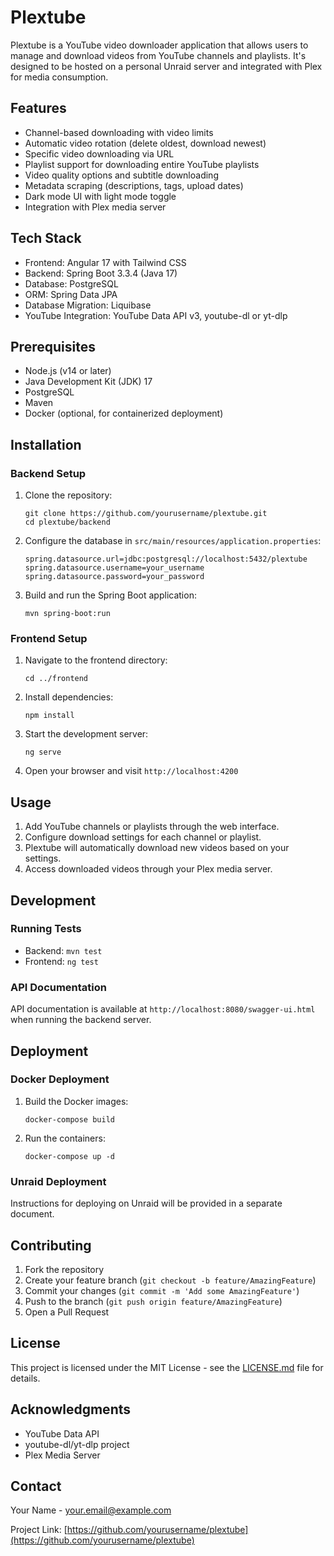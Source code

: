 # Plextube

Plextube is a YouTube video downloader application that allows users to manage and download videos from YouTube channels and playlists. It's designed to be hosted on a personal Unraid server and integrated with Plex for media consumption.

## Features

- Channel-based downloading with video limits
- Automatic video rotation (delete oldest, download newest)
- Specific video downloading via URL
- Playlist support for downloading entire YouTube playlists
- Video quality options and subtitle downloading
- Metadata scraping (descriptions, tags, upload dates)
- Dark mode UI with light mode toggle
- Integration with Plex media server

## Tech Stack

- Frontend: Angular 17 with Tailwind CSS
- Backend: Spring Boot 3.3.4 (Java 17)
- Database: PostgreSQL
- ORM: Spring Data JPA
- Database Migration: Liquibase
- YouTube Integration: YouTube Data API v3, youtube-dl or yt-dlp

## Prerequisites

- Node.js (v14 or later)
- Java Development Kit (JDK) 17
- PostgreSQL
- Maven
- Docker (optional, for containerized deployment)

## Installation

### Backend Setup

1. Clone the repository:
   ```
   git clone https://github.com/yourusername/plextube.git
   cd plextube/backend
   ```

2. Configure the database in `src/main/resources/application.properties`:
   ```
   spring.datasource.url=jdbc:postgresql://localhost:5432/plextube
   spring.datasource.username=your_username
   spring.datasource.password=your_password
   ```

3. Build and run the Spring Boot application:
   ```
   mvn spring-boot:run
   ```

### Frontend Setup

1. Navigate to the frontend directory:
   ```
   cd ../frontend
   ```

2. Install dependencies:
   ```
   npm install
   ```

3. Start the development server:
   ```
   ng serve
   ```

4. Open your browser and visit `http://localhost:4200`

## Usage

1. Add YouTube channels or playlists through the web interface.
2. Configure download settings for each channel or playlist.
3. Plextube will automatically download new videos based on your settings.
4. Access downloaded videos through your Plex media server.

## Development

### Running Tests

- Backend: `mvn test`
- Frontend: `ng test`

### API Documentation

API documentation is available at `http://localhost:8080/swagger-ui.html` when running the backend server.

## Deployment

### Docker Deployment

1. Build the Docker images:
   ```
   docker-compose build
   ```

2. Run the containers:
   ```
   docker-compose up -d
   ```

### Unraid Deployment

Instructions for deploying on Unraid will be provided in a separate document.

## Contributing

1. Fork the repository
2. Create your feature branch (`git checkout -b feature/AmazingFeature`)
3. Commit your changes (`git commit -m 'Add some AmazingFeature'`)
4. Push to the branch (`git push origin feature/AmazingFeature`)
5. Open a Pull Request

## License

This project is licensed under the MIT License - see the [LICENSE.md](LICENSE.md) file for details.

## Acknowledgments

- YouTube Data API
- youtube-dl/yt-dlp project
- Plex Media Server

## Contact

Your Name - your.email@example.com

Project Link: [https://github.com/yourusername/plextube](https://github.com/yourusername/plextube)